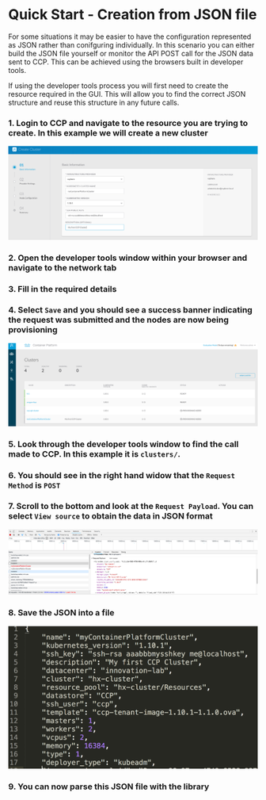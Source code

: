 # Quick Start - Creation from JSON file 

For some situations it may be easier to have the configuration represented as JSON rather than conifguring individually. In this scenario you can either build the JSON file yourself or monitor the API POST call for the JSON data sent to CCP. This can be achieved using the browsers built in developer tools. 

If using the developer tools process you will first need to create the resource required in the GUI. This will allow you to find the correct JSON structure and reuse this structure in any future calls.

### 1. Login to CCP and navigate to the resource you are trying to create. In this example we will create a new cluster

![alt tag](https://github.com/conmurphy/ccp-clientlibrary-go/blob/master/images/cluster_creation.png)

### 2. Open the developer tools window within your browser and navigate to the network tab

### 3. Fill in the required details

### 4. Select `Save` and you should see a success banner indicating the request was submitted and the nodes are now being provisioning

![alt tag](https://github.com/conmurphy/ccp-clientlibrary-go/blob/master/images/successfull_creation.png)

### 5. Look through the developer tools window to find the call made to CCP. In this example it is `clusters/`. 

### 6. You should see in the right hand widow that the `Request Method` is `POST`

### 7. Scroll to the bottom and look at the `Request Payload`. You can select `View source` to obtain the data in JSON format

![alt tag](https://github.com/conmurphy/ccp-clientlibrary-go/blob/master/images/developer_tools.png)

### 8. Save the JSON into a file 

![alt tag](https://github.com/conmurphy/ccp-clientlibrary-go/blob/master/images/json.png)

### 9. You can now parse this JSON file with the library
